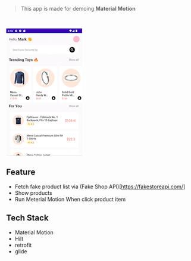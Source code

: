 
> This app is made for demoing **Material Motion**
<br/>

![Alt Text](toymarket_demo_AdobeExpress.gif)


## Feature
- Fetch fake product list via (Fake Shop API)[https://fakestoreapi.com/]
- Show products
- Run Meterial Motion When click product item

## Tech Stack
- Material Motion
- Hilt
- retrofit
- glide

